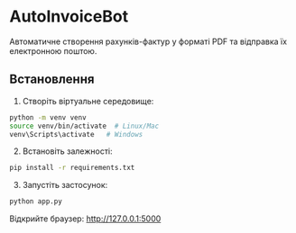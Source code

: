 # AutoInvoiceBot

Автоматичне створення рахунків-фактур у форматі PDF та відправка їх електронною поштою.

## Встановлення

1. Створіть віртуальне середовище:

```bash
python -m venv venv
source venv/bin/activate  # Linux/Mac
venv\Scripts\activate   # Windows
```

2. Встановіть залежності:

```bash
pip install -r requirements.txt
```

3. Запустіть застосунок:

```bash
python app.py
```

Відкрийте браузер: http://127.0.0.1:5000
